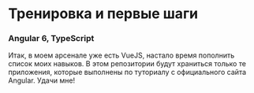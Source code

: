 # Тренировка и первые шаги
### Angular 6, TypeScript

Итак, в моем арсенале уже есть VueJS, настало время пополнить список моих навыков. В этом репозитории будут храниться только те приложения, которые выполнены по туториалу с официального сайта Angular. Удачи мне!

